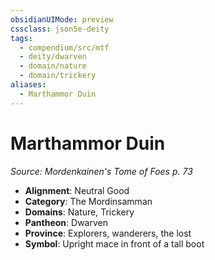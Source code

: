 ```yaml
---
obsidianUIMode: preview
cssclass: json5e-deity
tags:
  - compendium/src/mtf
  - deity/dwarven
  - domain/nature
  - domain/trickery
aliases:
  - Marthammor Duin
---
```

# Marthammor Duin
*Source: Mordenkainen's Tome of Foes p. 73* 

- **Alignment**: Neutral Good
- **Category**: The Mordinsamman
- **Domains**: Nature, Trickery
- **Pantheon**: Dwarven
- **Province**: Explorers, wanderers, the lost
- **Symbol**: Upright mace in front of a tall boot
